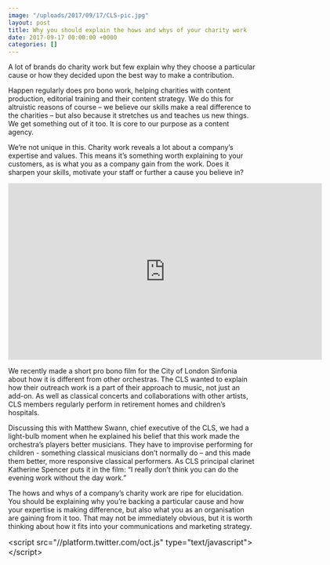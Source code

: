 ```yaml
---
image: "/uploads/2017/09/17/CLS-pic.jpg"
layout: post
title: Why you should explain the hows and whys of your charity work
date: 2017-09-17 00:00:00 +0000
categories: []
---
```



A lot of brands do charity work but few explain why they choose a particular cause or how they decided upon the best way to make a contribution.

Happen regularly does pro bono work, helping charities with content production, editorial training and their content strategy. We do this for altruistic reasons of course – we believe our skills make a real difference to the charities – but also because it stretches us and teaches us new things. We get something out of it too. It is core to our purpose as a content agency.

We’re not unique in this. Charity work reveals a lot about a company’s expertise and values. This means it’s something worth explaining to your customers, as is what you as a company gain from the work. Does it sharpen your skills, motivate your staff or further a cause you believe in?

<iframe src="https://player.vimeo.com/video/233725821" width="640" height="360" frameborder="0" webkitallowfullscreen="" mozallowfullscreen="" allowfullscreen=""></iframe>

We recently made a short pro bono film for the City of London Sinfonia about how it is different from other orchestras. The CLS wanted to explain how their outreach work is a part of their approach to music, not just an add-on. As well as classical concerts and collaborations with other artists, CLS members regularly perform in retirement homes and children’s hospitals.

Discussing this with Matthew Swann, chief executive of the CLS,  we had a light-bulb moment when he explained his belief that this work made the orchestra’s players better musicians. They have to improvise performing for children - something classical musicians don’t normally do – and this made them better, more responsive classical performers. As CLS principal clarinet Katherine Spencer puts it in the film: “I really don’t think you can do the evening work without the day work.”

The hows and whys of a company’s charity work are ripe for elucidation. You should be explaining why you’re backing a particular cause and how your expertise is making difference, but also what you as an organisation are gaining from it too. That may not be immediately obvious, but it is worth thinking about how it fits into your communications and marketing strategy.

<span style="font-size: 1rem;">&lt;script src="//platform.twitter.com/oct.js" type="text/javascript"&gt;&lt;/script&gt;</span>

<script type="text/javascript">twttr.conversion.trackPid('ny50t', { tw_sale_amount: 0, tw_order_quantity: 0 });</script>

<noscript>

<img height="1" width="1" style="display:none;" alt="" src="https://analytics.twitter.com/i/adsct?txn_id=ny50t&p_id=Twitter&tw_sale_amount=0&tw_order_quantity=0" />

<img height="1" width="1" style="display:none;" alt="" src="//t.co/i/adsct?txn_id=ny50t&p_id=Twitter&tw_sale_amount=0&tw_order_quantity=0" />

</noscript>